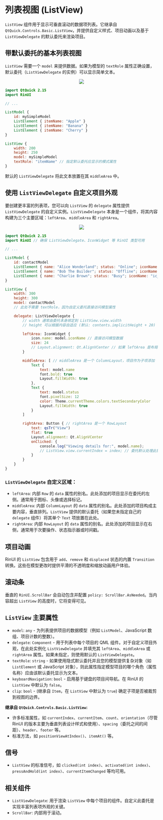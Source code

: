 # 列表视图 (ListView)

`ListView` 组件用于显示可垂直滚动的数据项列表。它继承自 `QtQuick.Controls.Basic.ListView`，并提供自定义样式、项目动画以及基于 `ListViewDelegate` 的默认委托来渲染项目。

## 带默认委托的基本列表视图

`ListView` 需要一个 `model` 来提供数据。如果为模型的 `textRole` 属性正确设置，默认委托（`ListViewDelegate` 的实例）可以显示简单文本。

<div align="center">
  <img src="/assets/images/ListAndCollections/ListView/listview-basic.png"> <!-- 占位符：图片路径待确认或创建 -->
</div>

```qml
import QtQuick 2.15
import RinUI

// ...

ListModel {
    id: mySimpleModel
    ListElement { itemName: "Apple" }
    ListElement { itemName: "Banana" }
    ListElement { itemName: "Cherry" }
}

ListView {
    width: 200
    height: 250
    model: mySimpleModel
    textRole: "itemName" // 指定默认委托应显示的模式属性
}
```
默认的 `ListViewDelegate` 将此文本放置在其 `middleArea` 中。

## 使用 `ListViewDelegate` 自定义项目外观

要创建更丰富的列表项，您可以向 `ListView` 的 `delegate` 属性提供 `ListViewDelegate` 的自定义实例。`ListViewDelegate` 本身是一个组件，将其内容构建为三个主要区域：`leftArea`、`middleArea` 和 `rightArea`。

<div align="center">
  <img src="/assets/images/ListAndCollections/ListView/listview-custom-delegate.png"> <!-- 占位符：图片路径待确认或创建 -->
</div>

```qml
import QtQuick 2.15
import RinUI // 确保 ListViewDelegate、IconWidget 等 RinUI 类型可用

// ...

ListModel {
    id: contactModel
    ListElement { name: "Alice Wonderland"; status: "Online"; iconName: "ic_fluent_person_20_filled" }
    ListElement { name: "Bob The Builder"; status: "Offline"; iconName: "ic_fluent_person_20_regular" }
    ListElement { name: "Charlie Brown"; status: "Busy"; iconName: "ic_fluent_person_prohibited_20_filled" }
}

ListView {
    width: 300
    height: 300
    model: contactModel
    // 此处不需要 textRole，因为自定义委托直接访问模型属性

    delegate: ListViewDelegate {
        // width 通常由委托本身绑定到 ListView.view.width
        // height 可以根据内容自适应 (默认: contents.implicitHeight + 20)

        leftArea: IconWidget { 
            icon.name: model.iconName // 直接访问模型数据
            size: 24
            // Layout.alignment: Qt.AlignVCenter // 如果 leftArea 是布局且有额外空间
        }

        middleArea: [ // middleArea 是一个 ColumnLayout，项目作为子项添加
            Text {
                text: model.name 
                font.bold: true
                Layout.fillWidth: true 
            },
            Text {
                text: model.status
                font.pixelSize: 12
                color: Theme.currentTheme.colors.textSecondaryColor
                Layout.fillWidth: true
            }
        ]

        rightArea: Button { // rightArea 是一个 RowLayout
            text: qsTr("View")
            flat: true
            Layout.alignment: Qt.AlignVCenter
            onClicked: {
                console.log("Viewing details for:", model.name);
                // ListView.view.currentIndex = index; // 委托默认处理此操作
            }
        }
    }
}
```

### `ListViewDelegate` 自定义区域：
*   `leftArea`: 内部 `Row` 的 `data` 属性的别名。此处添加的项目显示在委托的左侧。通常用于图标、头像或选择标记。
*   `middleArea`: 内部 `ColumnLayout` 的 `data` 属性的别名。此处添加的项目构成主要内容，垂直排列。`ListView` 提供的默认委托（如果您未指定自己的 `delegate` 组件）将其单个 `Text` 项放置在此处。
*   `rightArea`: 内部 `RowLayout` 的 `data` 属性的别名。此处添加的项目显示在右侧，通常用于次要操作、状态指示器或时间戳。

## 项目动画

RinUI 的 `ListView` 包含用于 `add`、`remove` 和 `displaced` 状态的内置 `Transition` 转换。这些在模型更改时提供平滑的不透明度和缩放动画用户体验。

## 滚动条

垂直的 `RinUI.ScrollBar` 会自动包含并配置 `policy: ScrollBar.AsNeeded`。当内容超出 `ListView` 的高度时，它将变得可见。

## `ListView` 主要属性

*   `model`: `any` - 为列表提供项目的数据模型（例如 `ListModel`、JavaScript 数组、项目计数的整数）。
*   `delegate`: `Component` - 用于列表中每个项目的 QML 组件。对于自定义项目外观，在此处实例化 `ListViewDelegate` 并填充其 `leftArea`、`middleArea` 或 `rightArea` 属性。如果未指定，则使用默认的 `ListViewDelegate`。
*   `textRole`: `string` - 如果使用隐式默认委托并且您的模型提供复杂对象（如 `ListElement` 或 JavaScript 对象），则此属性指定模型项目的哪个角色（属性名称）应由该默认委托显示为文本。
*   `keyboardNavigation`: `bool` - 启用基于键盘的项目间导航。在 RinUI 的 `ListView` 中默认为 `false`。
*   `clip`: `bool` - (继承自 `Item`，在 `ListView` 中默认为 `true`) 确定子项是否被裁剪到视图的边界。

**继承自 `QtQuick.Controls.Basic.ListView`:**
*   许多标准属性，如 `currentIndex`、`currentItem`、`count`、`orientation`（尽管 RinUI 的版本主要为垂直列表设计样式和使用）、`spacing`（委托之间的间距）、`header`、`footer` 等。
*   标准方法，如 `positionViewAtIndex()`、`itemAt()` 等。

## 信号

*   `ListView` 的标准信号，如 `clicked(int index)`、`activated(int index)`、`pressAndHold(int index)`、`currentItemChanged` 等均可用。

## 相关组件
*   `ListViewDelegate`: 用于渲染 `ListView` 中每个项目的组件。自定义此委托是实现丰富列表项外观的关键。
*   `ScrollBar`: 内部用于滚动。

```
